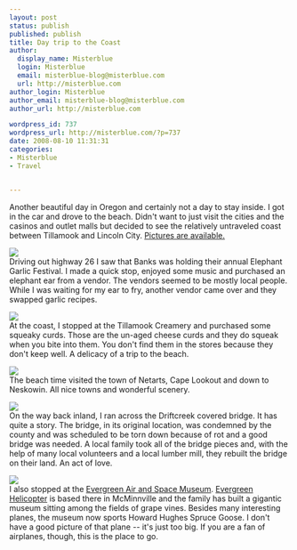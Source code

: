 ```yaml
---
layout: post
status: publish
published: publish
title: Day trip to the Coast
author:
  display_name: Misterblue
  login: Misterblue
  email: misterblue-blog@misterblue.com
  url: http://misterblue.com
author_login: Misterblue
author_email: misterblue-blog@misterblue.com
author_url: http://misterblue.com

wordpress_id: 737
wordpress_url: http://misterblue.com/?p=737
date: 2008-08-10 11:31:31
categories:
- Misterblue
- Travel


---
```

Another beautiful day in Oregon and certainly not a day to stay inside. I got in the car and drove to the beach. Didn't want to just visit the cities and the casinos and outlet malls but decided to see the relatively untraveled coast between Tillamook and Lincoln City. <a href="http://pics.misterblue.com/v/20080810-BeachTrip/">Pictures are available.</a>
<p>
<div class="g2image_float_left"><a href="/images/oldimages/5769"><img src="/images/oldimages/thumb/5769" class="oldImageThumb"/></a></div>Driving out highway 26 I saw that Banks was holding their annual Elephant Garlic Festival. I made a quick stop, enjoyed some music and purchased an elephant ear from a vendor. The vendors seemed to be mostly local people. While I was waiting for my ear to fry, another vendor came over and they swapped garlic recipes.
</p>
<p>
<div class="g2image_float_right"><a href="/images/oldimages/5802"><img src="/images/oldimages/thumb/5802" class="oldImageThumb"/></a></div>At the coast, I stopped at the Tillamook Creamery and purchased some squeaky curds. Those are the un-aged cheese curds and they do squeak when you bite into them. You don't find them in the stores because they don't keep well. A delicacy of a trip to the beach.
</p>
<p>
<div class="g2image_float_left"><a href="/images/oldimages/5832"><img src="/images/oldimages/thumb/5832" class="oldImageThumb"/></a></div>The beach time visited the town of Netarts, Cape Lookout and down to Neskowin. All nice towns and wonderful scenery.
</p>
<p>
<div class="g2image_float_right"><a href="/images/oldimages/5850"><img src="/images/oldimages/thumb/5850" class="oldImageThumb"/></a></div>On the way back inland, I ran across the Driftcreek covered bridge. It has quite a story. The bridge, in its original location, was condemned by the county and was scheduled to be torn down because of rot and a good bridge was needed. A local family took all of the bridge pieces and, with the help of many local volunteers and a local lumber mill, they rebuilt the bridge on their land. An act of love.
</p>
<p>
<div class="g2image_float_left"><a href="/images/oldimages/5871"><img src="/images/oldimages/thumb/5871" class="oldImageThumb"/></a></div>I also stopped at the <a href="http://www.sprucegoose.org/">Evergreen Air and Space Museum</a>. <a href="http://www.evergreenaviation.com/">Evergreen Helicopter</a> is based there in McMinnville and  the family has built a gigantic museum sitting among the fields of grape vines. Besides many interesting planes, the museum now sports Howard Hughes Spruce Goose. I don't have a good picture of that plane -- it's just too big. If you are a fan of airplanes, though, this is the place to go.
</p>
